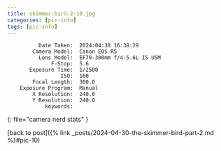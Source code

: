 ```yaml
---
title: skimmer-bird-2-10.jpg
categories: [pic-info]
tags: [pic-info]
---
```


```text
          Date Taken:  2024:04:30 16:38:29
        Camera Model:  Canon EOS R5
          Lens Model:  EF70-300mm f/4-5.6L IS USM
              F-Stop:  5.6
       Exposure Time:  1/2500
                 ISO:  160
        Focal Length:  300.0
    Exposure Program:  Manual
        X Resolution:  240.0
        Y Resolution:  240.0
            keywords:  
```
{: file="camera nerd stats" }

[back to post]({% link _posts/2024-04-30-the-skimmer-bird-part-2.md %}#pic-10)